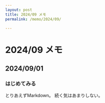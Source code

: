 ```yaml
---
layout: post
title: 2024/09 メモ
permalink: /memo/2024/09/

---
```

# 2024/09 メモ

## 2024/09/01

### はじめてみる

とりあえずMarkdown。
続く気はあまりしない。